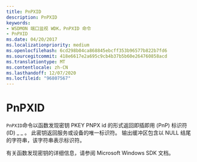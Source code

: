 ```yaml
---
title: PnPXID
description: PnPXID
keywords:
- WSDMON 端口监视 WDK，PnPXID 命令
- PnPXID
ms.date: 04/20/2017
ms.localizationpriority: medium
ms.openlocfilehash: 6cd298b04ca868845ebcff353b96577b822b7fd6
ms.sourcegitcommit: 418e6617e2a695c9cb4b37b5b60e264760858acd
ms.translationtype: MT
ms.contentlocale: zh-CN
ms.lasthandoff: 12/07/2020
ms.locfileid: "96807567"
---
```

# <a name="pnpxid"></a>PnPXID


`PnPXID`命令以函数发现密钥 PKEY PNPX id 的形式返回即插即用 (PnP) 标识符 (ID) \_ \_ 。 此密钥返回服务或设备的唯一标识符。 输出缓冲区包含以 NULL 结尾的字符串，该字符串表示标识符。

有关函数发现密钥的详细信息，请参阅 Microsoft Windows SDK 文档。

 

 




